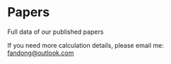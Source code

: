 # Papers
Full data of our published papers

If you need more calculation details, please email me: fandong@outlook.com
